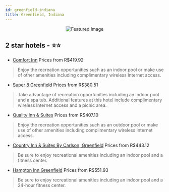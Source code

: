 ```yaml
---
id: greenfield-indiana
title: Greenfield, Indiana
---
```


<center><img src="https://i.travelapi.com/hotels/1000000/90000/84700/84698/3989accb_z.jpg" alt="Featured Image" /></center>


##  2 star hotels - ⭐️⭐️

-    [Comfort Inn](https://us.hurb.com/hotels/greenfield/comfort-inn-JNP-JP312535?cmp=18055) Prices from R$419.92
   > Enjoy the recreation opportunities such as an indoor pool or make use of other amenities including complimentary wireless Internet access.
-    [Super 8 Greenfield](https://us.hurb.com/hotels/greenfield/super-8-greenfield-JNP-JP148063?cmp=18055) Prices from R$380.51
   > Take advantage of recreation opportunities including an indoor pool and a spa tub. Additional features at this hotel include complimentary wireless Internet access and a picnic area.
-    [Quality Inn & Suites](https://us.hurb.com/hotels/greenfield/quality-inn-suites-JNP-JP812110?cmp=18055) Prices from R$407.10
   > Enjoy the recreation opportunities such as an outdoor pool or make use of other amenities including complimentary wireless Internet access.
-    [Country Inn & Suites By Carlson, Greenfield](https://us.hurb.com/hotels/greenfield/country-inn-suites-by-carlson-greenfield-JNP-JP785672?cmp=18055) Prices from R$443.12
   > Be sure to enjoy recreational amenities including an indoor pool and a fitness center.
-    [Hampton Inn Greenfield](https://us.hurb.com/hotels/greenfield/hampton-inn-greenfield-JNP-JP148056?cmp=18055) Prices from R$551.93
   > Be sure to enjoy recreational amenities including an indoor pool and a 24-hour fitness center.
